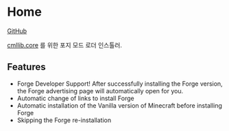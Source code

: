 # Home

[GitHub](https://github.com/CmlLib/CmlLib.Core.Installer.Forge)

[cmllib.core](../cmllib.core "mention") 를 위한 포지 모드 로더 인스톨러.

## Features

* Forge Developer Support! After successfully installing the Forge version, the Forge advertising page will automatically open for you.
* Automatic change of links to install Forge
* Automatic installation of the Vanilla version of Minecraft before installing Forge
* Skipping the Forge re-installation
